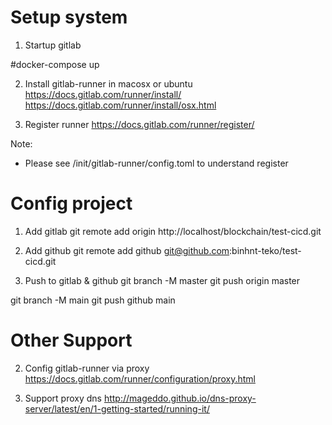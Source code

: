 # Setup system 
1. Startup gitlab 

#docker-compose up 

2. Install gitlab-runner in macosx or ubuntu 
https://docs.gitlab.com/runner/install/
https://docs.gitlab.com/runner/install/osx.html


3. Register runner 
https://docs.gitlab.com/runner/register/

Note: 
  - Please see  /init/gitlab-runner/config.toml to understand register 


# Config project 
1. Add gitlab 
 git remote add origin  http://localhost/blockchain/test-cicd.git

2. Add github 
 git remote add github git@github.com:binhnt-teko/test-cicd.git


3. Push to gitlab & github
git branch -M master
git push origin master

git branch -M main
git push github main


#  Other Support 
2. Config gitlab-runner via proxy 
https://docs.gitlab.com/runner/configuration/proxy.html


3. Support proxy dns 
http://mageddo.github.io/dns-proxy-server/latest/en/1-getting-started/running-it/

